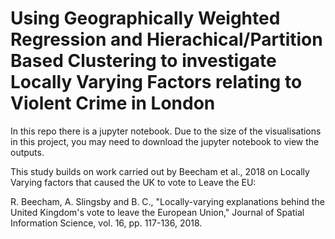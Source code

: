 # Using Geographically Weighted Regression and Hierachical/Partition Based Clustering to investigate Locally Varying Factors relating to Violent Crime in London

In this repo there is a jupyter notebook. Due to the size of the visualisations in this project, you may need to download the jupyter notebook to view the outputs.

This study builds on work carried out by Beecham et al., 2018 on Locally Varying factors that caused the UK to vote to Leave the EU:

R. Beecham, A. Slingsby and B. C., "Locally-varying explanations behind the United Kingdom's vote to leave the European Union," Journal of Spatial Information Science, vol. 16, pp. 117-136, 2018. 
